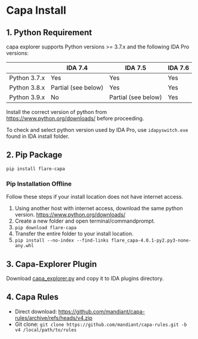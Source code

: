 # Capa Install

## 1. Python Requirement
capa explorer supports Python versions >= 3.7.x and the following IDA Pro versions:

| | IDA 7.4 | IDA 7.5 | IDA 7.6 |
| --- | --- | --- | --- |
| Python 3.7.x | Yes | Yes | Yes |
| Python 3.8.x | Partial (see below) | Yes | Yes |
| Python 3.9.x | No | Partial (see below) | Yes |

Install the correct version of python from https://www.python.org/downloads/ before proceeding.

To check and select python version used by IDA Pro, use `idapyswitch.exe` found in IDA install folder.

## 2. Pip Package
```
pip install flare-capa
```

### Pip Installation Offline
Follow these steps if your install location does not have internet access.

1. Using another host with internet access, download the same python version. https://www.python.org/downloads/
2. Create a new folder and open terminal/commandprompt.
3. `pip download flare-capa`
4. Transfer the entire folder to your install location. 
5. `pip install --no-index --find-links flare_capa-4.0.1-py2.py3-none-any.whl`

## 3. Capa-Explorer Plugin
Download [capa_explorer.py](https://raw.githubusercontent.com/mandiant/capa/master/capa/ida/plugin/capa_explorer.py) and copy it to IDA plugins directory.

## 4. Capa Rules
- Direct download: https://github.com/mandiant/capa-rules/archive/refs/heads/v4.zip
- Git clone: `git clone https://github.com/mandiant/capa-rules.git -b v4 /local/path/to/rules`
